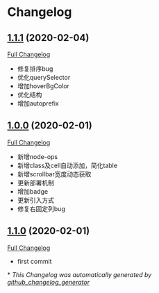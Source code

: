 # Changelog

## [1.1.1](https://github.com/peng92055/smart-table/tree/1.1.1) (2020-02-04)

[Full Changelog](https://github.com/peng92055/smart-table/compare/1.0.0...1.1.1)

- 修复排序bug
- 优化querySelector
- 增加hoverBgColor
- 优化结构
- 增加autoprefix

## [1.0.0](https://github.com/peng92055/smart-table/tree/1.0.0) (2020-02-01)

[Full Changelog](https://github.com/peng92055/smart-table/compare/1.1.0...1.0.0)

- 新增node-ops
- 新增class及cell自动添加，简化table
- 新增scrollbar宽度动态获取
- 更新部署机制
- 增加badge
- 更新引入方式
- 修复右固定列bug

## [1.1.0](https://github.com/peng92055/smart-table/tree/1.1.0) (2020-02-01)

[Full Changelog](https://github.com/peng92055/smart-table/compare/063595701304ffa26e4e6e20898fcaaffa3c27f9...1.1.0)
- first commit


\* *This Changelog was automatically generated by [github_changelog_generator](https://github.com/github-changelog-generator/github-changelog-generator)*
